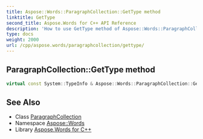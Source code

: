 ```yaml
---
title: Aspose::Words::ParagraphCollection::GetType method
linktitle: GetType
second_title: Aspose.Words for C++ API Reference
description: 'How to use GetType method of Aspose::Words::ParagraphCollection class in C++.'
type: docs
weight: 2000
url: /cpp/aspose.words/paragraphcollection/gettype/
---
```

## ParagraphCollection::GetType method




```cpp
virtual const System::TypeInfo & Aspose::Words::ParagraphCollection::GetType() const override
```

## See Also

* Class [ParagraphCollection](../)
* Namespace [Aspose::Words](../../)
* Library [Aspose.Words for C++](../../../)
